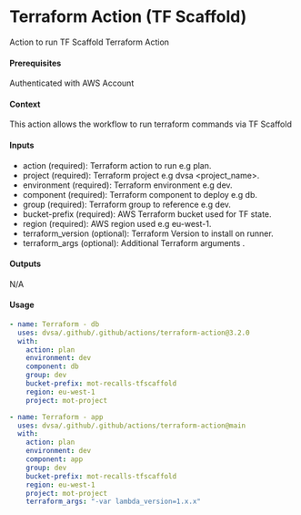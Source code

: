 # Terraform Action (TF Scaffold)
Action to run TF Scaffold Terraform Action

####  Prerequisites
Authenticated with AWS Account

####  Context
This action allows the workflow to run terraform commands via TF Scaffold

####  Inputs
- action (required): Terraform action to run e.g plan.
- project (required): Terraform project e.g dvsa <project_name>.
- environment (required): Terraform environment e.g dev.
- component (required): Terraform component to deploy e.g db.
- group (required): Terraform group to reference e.g dev.
- bucket-prefix (required): AWS Terraform bucket used for TF state.
- region (required): AWS region used e.g eu-west-1.
- terraform_version (optional): Terraform Version to install on runner.
- terraform_args (optional): Additional Terraform arguments .

####  Outputs
N/A

####  Usage     
```yaml
- name: Terraform - db
  uses: dvsa/.github/.github/actions/terraform-action@3.2.0
  with:
    action: plan
    environment: dev
    component: db
    group: dev
    bucket-prefix: mot-recalls-tfscaffold
    region: eu-west-1
    project: mot-project

- name: Terraform - app
  uses: dvsa/.github/.github/actions/terraform-action@main
  with:
    action: plan
    environment: dev
    component: app
    group: dev
    bucket-prefix: mot-recalls-tfscaffold
    region: eu-west-1
    project: mot-project
    terraform_args: "-var lambda_version=1.x.x"          
```
